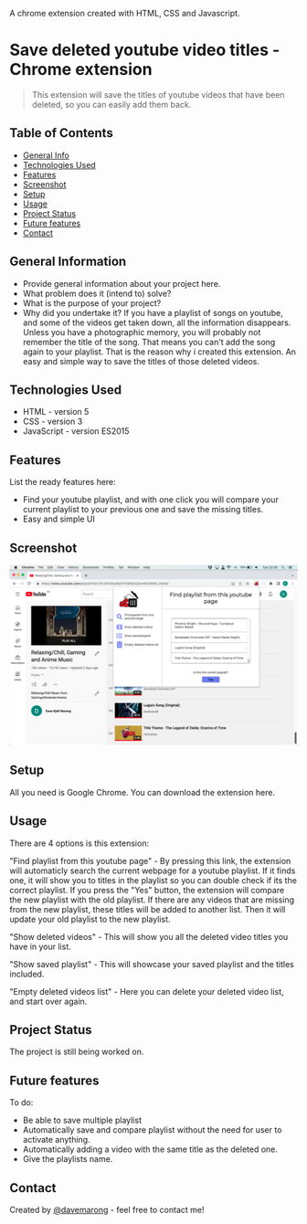 A chrome extension created with HTML, CSS and Javascript.

# Save deleted youtube video titles - Chrome extension

> This extension will save the titles of youtube videos that have been deleted, so you can easily add them back.

<!-- > Live demo [_here_](https://www.example.com). If you have the project hosted somewhere, include the link here. -->

## Table of Contents

- [General Info](#general-information)
- [Technologies Used](#technologies-used)
- [Features](#features)
- [Screenshot](#screenshot)
- [Setup](#setup)
- [Usage](#usage)
- [Project Status](#project-status)
- [Future features](#feature-features)
- [Contact](#contact)

## General Information

- Provide general information about your project here.
- What problem does it (intend to) solve?
- What is the purpose of your project?
- Why did you undertake it?
  If you have a playlist of songs on youtube, and some of the videos get taken down, all the information disappears. Unless you have a photographic memory, you will probably not remember the title of the song. That means you can't add the song again to your playlist. That is the reason why i created this extension. An easy and simple way to save the titles of those deleted videos.

## Technologies Used

- HTML - version 5
- CSS - version 3
- JavaScript - version ES2015

## Features

List the ready features here:

- Find your youtube playlist, and with one click you will compare your current playlist to your previous one and save the missing titles.
- Easy and simple UI

## Screenshot

![Example screenshot](./images/Youtube%20-%20Save%20deleted%20video%20titles.png)

## Setup

All you need is Google Chrome. You can download the extension here.

## Usage

There are 4 options is this extension:

"Find playlist from this youtube page" - By pressing this link, the extension will automaticly search the current webpage for a youtube playlist. If it finds one, it will show you to titles in the playlist so you can double check if its the correct playlist. If you press the "Yes" button, the extension will compare the new playlist with the old playlist. If there are any videos that are missing from the new playlist, these titles will be added to another list. Then it will update your old playlist to the new playlist.

"Show deleted videos" - This will show you all the deleted video titles you have in your list.

"Show saved playlist" - This will showcase your saved playlist and the titles included.

"Empty deleted videos list" - Here you can delete your deleted video list, and start over again.

## Project Status

The project is still being worked on.

## Future features

To do:

- Be able to save multiple playlist
- Automatically save and compare playlist without the need for user to activate anything.
- Automatically adding a video with the same title as the deleted one.
- Give the playlists name.

## Contact

Created by [@davemarong](https://www.codebydave.no/) - feel free to contact me!
